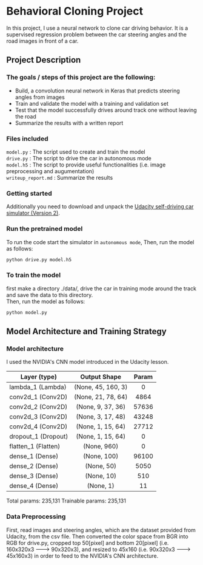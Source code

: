 # Behavioral Cloning Project

In this project, I use a neural network to clone car driving behavior. It is a supervised regression problem between the car steering angles and the road images in front of a car.  
## Project Description
### The goals / steps of this project are the following:
- Build, a convolution neural network in Keras that predicts steering angles from images
- Train and validate the model with a training and validation set
- Test that the model successfully drives around track one without leaving the road
- Summarize the results with a written report  
### Files included
`model.py` : The script used to create and train the model  
`drive.py` : The script to drive the car in autonomous mode  
`model.h5` : The script to provide useful functionalities (i.e. image preprocessing and augumentation)  
`writeup_report.md` : Summarize the results   
### Getting started
Additionally you need to download and unpack the [Udacity self-driving car simulator (Version 2)](https://github.com/udacity/self-driving-car-sim).    
### Run the pretrained model
To run the code start the simulator in `autonomous mode`, Then, run the model as follows:  
```sh
python drive.py model.h5
```

### To train the model
first make a directory ./data/, drive the car in training mode around the track and save the data to this directory.   
Then, run the model as follows:
```sh
python model.py
```
## Model Architecture and Training Strategy
### Model architecture
I used the NVIDIA's CNN model introduced in the Udacity lesson.  
 
 
|Layer (type)          |       Output Shape         |     Param    |  
|----------------------|:--------------------------:|:-------------:|  
|lambda_1 (Lambda)     |       (None, 45, 160, 3)   |     0        |   
|conv2d_1 (Conv2D)     |       (None, 21, 78, 64)   |     4864     |  
|conv2d_2 (Conv2D)     |       (None, 9, 37, 36)    |     57636    | 
|conv2d_3 (Conv2D)     |       (None, 3, 17, 48)    |     43248    | 
|conv2d_4 (Conv2D)     |       (None, 1, 15, 64)    |     27712    | 
|dropout_1 (Dropout)   |       (None, 1, 15, 64)    |     0        | 
|flatten_1 (Flatten)   |       (None, 960)          |     0        | 
|dense_1 (Dense)       |       (None, 100)          |     96100    | 
|dense_2 (Dense)       |       (None, 50)           |     5050     | 
|dense_3 (Dense)       |       (None, 10)           |     510      | 
|dense_4 (Dense)       |       (None, 1)            |     11       | 

Total params: 235,131
Trainable params: 235,131

### Data Preprocessing  
First, read images and steering angles, which are the dataset provided from Udacity, from the csv file.
Then converted the color space from BGR into RGB for drive.py, cropped top 50[pixel] and bottom 20[pixel] (i.e. 160x320x3 ---> 90x320x3), and resized to 45x160 (i.e. 90x320x3 ---> 45x160x3) in order to feed to the NVIDIA's CNN architecture.



